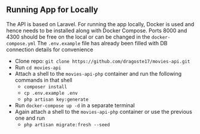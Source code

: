 ## Running App for Locally

The API is based on Laravel.
For running the app locally, Docker is used and hence needs to be installed along with Docker Compose.
Ports 8000 and 4300 should be free on the local or can be changed in the `docker-compose.yml`
The `.env.example` file has already been filled with DB connection details for convenience

-   Clone repo: `git clone https://github.com/dragoste17/movies-api.git`
-   Run `cd movies-api`
-   Attach a shell to the `movies-api-php` container and run the following commands in that shell
    -   `composer install`
    -   `cp .env.example .env`
    -   `php artisan key:generate`
-   Run `docker-compose up -d` in a separate terminal
-   Again attach a shell to the `movies-api-php` container or use the previous one and run
    -   `php artisan migrate:fresh --seed`
